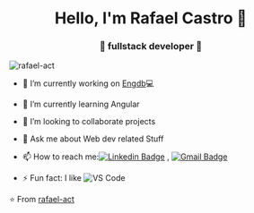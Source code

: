 
<h1 align="center"> Hello, I'm Rafael Castro 👋 </h1>
<h3 align="center">🚀 fullstack developer 🚀</h3>

<p align="left"> <img src="https://komarev.com/ghpvc/?username=rafael-act" alt="rafael-act" /> </p>

- 🔭 I’m currently working on [Engdb](https://www.engdb.com.br/)💻
- 🌱 I’m currently learning Angular
- 👯 I’m looking to collaborate projects
- 💬 Ask me about Web dev related Stuff
- 📫 How to reach me:[![Linkedin Badge](https://img.shields.io/badge/-LinkedIn-blue?style=flat-square&logo=Linkedin&logoColor=white&link=)](https://www.linkedin.com/in/rafaelcastrodev/) 
, [![Gmail Badge](https://img.shields.io/badge/-Gmail-c14438?style=flat-square&logo=Gmail&logoColor=white&link=mailto:shuklaraghav321.com)](mailto:rafael.actt@gmail.com)

- ⚡ Fun fact: I like ![VS Code](http://img.shields.io/badge/-VS%20Code-007ACC?style=flat-square&logo=visual-studio-code&logoColor=ffffff)

⭐️ From [rafael-act](https://github.com/rafael-act)
